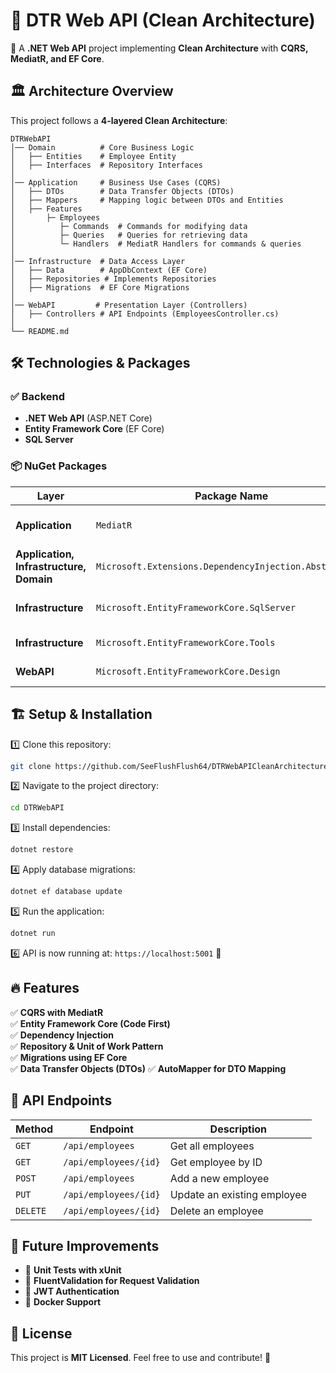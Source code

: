 # 📌 DTR Web API (Clean Architecture)  

🚀 A **.NET Web API** project implementing **Clean Architecture** with **CQRS, MediatR, and EF Core**.  

## 🏛 Architecture Overview  
This project follows a **4-layered Clean Architecture**:  

```
DTRWebAPI
│── Domain          # Core Business Logic
│   ├── Entities    # Employee Entity
│   ├── Interfaces  # Repository Interfaces
│
│── Application     # Business Use Cases (CQRS)
│   ├── DTOs        # Data Transfer Objects (DTOs)
│   ├── Mappers     # Mapping logic between DTOs and Entities
│   ├── Features
️️️│       ├️─️ Employees
️️️│          ├️─️ Commands  # Commands for modifying data
️️️│          ├️─️ Queries   # Queries for retrieving data
️️️│          └️─️ Handlers  # MediatR Handlers for commands & queries
│
│── Infrastructure  # Data Access Layer
│   ├── Data        # AppDbContext (EF Core)
│   ├── Repositories # Implements Repositories
│   ├── Migrations  # EF Core Migrations
│
│── WebAPI         # Presentation Layer (Controllers)
│   ├── Controllers # API Endpoints (EmployeesController.cs)
│
└── README.md
```

## 🛠 Technologies & Packages  
### ✅ **Backend**  
- **.NET Web API** (ASP.NET Core)  
- **Entity Framework Core** (EF Core)  
- **SQL Server**  

### 📦 **NuGet Packages**  
| Layer          | Package Name                                      | Purpose |
|---------------|------------------------------------------------|---------|
| **Application**   | `MediatR`  | Implements CQRS Pattern |
| **Application, Infrastructure, Domain** | `Microsoft.Extensions.DependencyInjection.Abstractions` | Dependency Injection |
| **Infrastructure** | `Microsoft.EntityFrameworkCore.SqlServer` | EF Core SQL Server Provider |
| **Infrastructure** | `Microsoft.EntityFrameworkCore.Tools` | Migration & Scaffolding |
| **WebAPI** | `Microsoft.EntityFrameworkCore.Design` | Required for Migrations |

## 🏗 Setup & Installation  
1️⃣ Clone this repository:  
```sh
git clone https://github.com/SeeFlushFlush64/DTRWebAPICleanArchitecture.git
```
2️⃣ Navigate to the project directory:  
```sh
cd DTRWebAPI
```
3️⃣ Install dependencies:  
```sh
dotnet restore
```
4️⃣ Apply database migrations:  
```sh
dotnet ef database update
```
5️⃣ Run the application:  
```sh
dotnet run
```
6️⃣ API is now running at: `https://localhost:5001` 🎉  

## 🔥 Features  
✅ **CQRS with MediatR**  
✅ **Entity Framework Core (Code First)**  
✅ **Dependency Injection**  
✅ **Repository & Unit of Work Pattern**  
✅ **Migrations using EF Core**  
✅ **Data Transfer Objects (DTOs)**
✅ **AutoMapper for DTO Mapping**

## 📖 API Endpoints  
| Method | Endpoint | Description |
|--------|---------|------------|
| `GET` | `/api/employees` | Get all employees |
| `GET` | `/api/employees/{id}` | Get employee by ID |
| `POST` | `/api/employees` | Add a new employee |
| `PUT` | `/api/employees/{id}` | Update an existing employee |
| `DELETE` | `/api/employees/{id}` | Delete an employee |

## 🎯 Future Improvements  
- 🔹 **Unit Tests with xUnit**  
- 🔹 **FluentValidation for Request Validation**  
- 🔹 **JWT Authentication**  
- 🔹 **Docker Support**  

## 📝 License  
This project is **MIT Licensed**. Feel free to use and contribute! 🚀  
